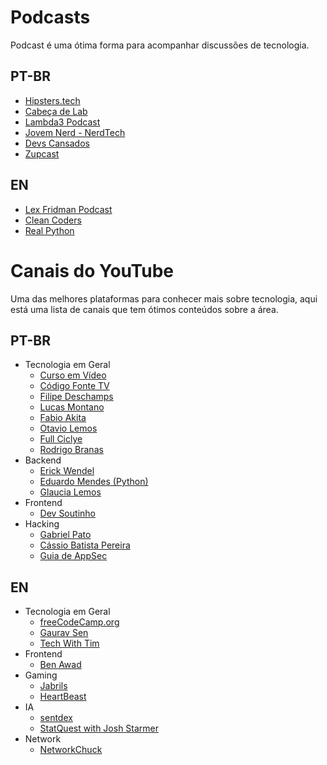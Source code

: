 # Podcasts

Podcast é uma ótima forma para acompanhar discussões de tecnologia.

## PT-BR

- [Hipsters.tech](https://hipsters.tech/)
- [Cabeça de Lab](https://anchor.fm/cabeca-de-lab)
- [Lambda3 Podcast](https://www.lambda3.com.br/blog-en/)
- [Jovem Nerd - NerdTech](https://jovemnerd.com.br/nerdcast/)
- [Devs Cansados](https://www.devscansados.com.br/)
- [Zupcast](https://www.zup.com.br/zupcast)

## EN

- [Lex Fridman Podcast](https://lexfridman.com/podcast/)
- [Clean Coders](https://devchat.tv/show/clean-coders/)
- [Real Python](https://realpython.com/podcasts/rpp/)

# Canais do YouTube

Uma das melhores plataformas para conhecer mais sobre tecnologia, aqui está uma lista de canais que tem ótimos conteúdos sobre a área.

## PT-BR

- Tecnologia em Geral
  - [Curso em Vídeo](https://www.youtube.com/user/cursosemvideo)
  - [Código Fonte TV](https://www.youtube.com/user/codigofontetv)
  - [Filipe Deschamps](https://www.youtube.com/channel/UCU5JicSrEM5A63jkJ2QvGYw)
  - [Lucas Montano](https://www.youtube.com/channel/UCyHOBY6IDZF9zOKJPou2Rgg)
  - [Fabio Akita](https://www.youtube.com/channel/UCib793mnUOhWymCh2VJKplQ)
  - [Otavio Lemos](https://www.youtube.com/channel/UC9cOiXh-RFR7KI61KcyTb0g)
  - [Full Ciclye](https://www.youtube.com/channel/UCMUoZehUZBhLb8XaTc8TQrA)
  - [Rodrigo Branas](https://www.youtube.com/channel/UCkqOofjb7nl6V8vXrIbGtiQ)
- Backend
  - [Erick Wendel](https://www.youtube.com/channel/UCh84012dEUE076wM2CVFN9A)
  - [Eduardo Mendes (Python)](https://www.youtube.com/channel/UCAaKeg-BocRqphErdtIUFFw)
  - [Glaucia Lemos](https://www.youtube.com/channel/UC2Qzw5aqCBk_z0lWJnumWQQ)
- Frontend
  - [Dev Soutinho](https://www.youtube.com/channel/UCzR2u5RWXWjUh7CwLSvbitA)
- Hacking
  - [Gabriel Pato](https://www.youtube.com/channel/UC70YG2WHVxlOJRng4v-CIFQ)
  - [Cássio Batista Pereira](https://www.youtube.com/@CassioBatistaPereira)
  - [Guia de AppSec](https://www.youtube.com/@GuiadeAppSec)

## EN

- Tecnologia em Geral
  - [freeCodeCamp.org](https://www.youtube.com/channel/UC8butISFwT-Wl7EV0hUK0BQ)
  - [Gaurav Sen](https://www.youtube.com/channel/UCRPMAqdtSgd0Ipeef7iFsKw)
  - [Tech With Tim](https://www.youtube.com/channel/UC4JX40jDee_tINbkjycV4Sg)
- Frontend
  - [Ben Awad](https://www.youtube.com/channel/UC-8QAzbLcRglXeN_MY9blyw)
- Gaming
  - [Jabrils](https://www.youtube.com/channel/UCQALLeQPoZdZC4JNUboVEUg)
  - [HeartBeast](https://www.youtube.com/user/uheartbeast)
- IA
  - [sentdex](https://www.youtube.com/channel/UCfzlCWGWYyIQ0aLC5w48gBQ)
  - [StatQuest with Josh Starmer](https://www.youtube.com/user/joshstarmer)
- Network
  - [NetworkChuck](https://www.youtube.com/user/NetworkChuck)
